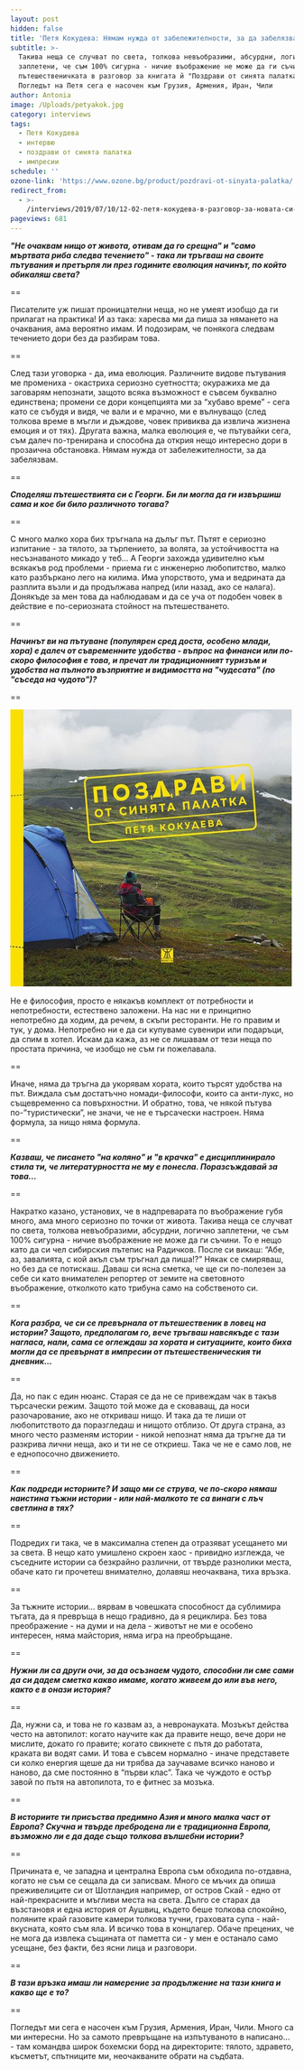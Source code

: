 ```yaml
---
layout: post
hidden: false
title: 'Петя Кокудева: Нямам нужда от забележителности, за да забелязвам'
subtitle: >-
  Такива неща се случват по света, толкова невъобразими, абсурдни, логично
  заплетени, че съм 100% сигурна - ничие въображение не може да ги съчини, казва
  пътешественичката в разговор за книгата й "Поздрави от синята палатка".
  Погледът на Петя сега е насочен към Грузия, Армения, Иран, Чили
author: Antonia
image: /Uploads/petyakok.jpg
category: interviews
tags:
  - Петя Кокудева
  - интервю
  - поздрави от синята палатка
  - импресии
schedule: ''
ozone-link: 'https://www.ozone.bg/product/pozdravi-ot-sinyata-palatka/'
redirect_from:
  - >-
    /interviews/2019/07/10/12-02-петя-кокудева-в-разговор-за-новата-си-книга-нямам-нужда-от-забележителности-за-да-забелязвам
pageviews: 681
---
```

**_"Не очаквам нищо от живота, отивам да го срещна" и "само мъртвата риба следва течението" - така ли тръгваш на своите пътувания и претърпя ли през годините еволюция начинът, по който обикаляш света?_**

\==

Писателите уж пишат проницателни неща, но не умеят изобщо да ги прилагат на практика! И аз така: харесва ми да пиша за нямането на очаквания, ама вероятно имам. И подозирам, че понякога следвам течението дори без да разбирам това. 

\==

След тази уговорка - да, има еволюция. Различните видове пътувания ме промениха - окастриха сериозно суетността; окуражиха ме да заговарям непознати, защото всяка възможност е съвсем буквално единствена; промени се дори концепцията ми за “хубаво време” - сега като се събудя и видя, че вали и е мрачно, ми е вълнуващо (след толкова време в мъгли и дъждове, човек привиква да извлича жизнена емоция и от тях). Другата важна, малка еволюция е, че пътувайки сега, съм далеч по-тренирана и способна да открия нещо интересно дори в прозаична обстановка. Нямам нужда от забележителности, за да забелязвам.     

\==

**_Споделяш пътешествията си с Георги. Би ли могла да ги извършиш сама и кое би било различното тогава?_**

\==

С много малко хора бих тръгнала на дълъг път. Пътят е сериозно изпитание - за тялото, за търпението, за волята, за устойчивостта на несъзнаваното микадо у теб... А Георги захожда удивително към всякакъв род проблеми - приема ги с инженерно любопитство, малко като разбъркано лего на килима. Има упорството, ума и ведрината да разплита възли и да продължава напред (или назад, ако се налага). Донякъде за мен това да наблюдавам и да се уча от подобен човек в действие е по-сериозната стойност на пътешестването. 

\==

**_Начинът ви на пътуване (популярен сред доста, особено млади, хора) е далеч от съвременните удобства - въпрос на финанси или по-скоро философия е това, и пречат ли традиционният туризъм и удобства на пълното възприятие и видимостта на "чудесата" (по "съседа на чудото")?_**

\==

![](/Uploads/pozdravi-ot-sinyata-palatka.jpg)

Не е философия, просто е някакъв комплект от потребности и непотребности, естествено заложени. На нас ни е принципно непотребно да ходим, да речем, в скъпи ресторанти. Не го правим и тук, у дома. Непотребно ни е да си купуваме сувенири или подаръци, да спим в хотел. Искам да кажа, аз не се лишавам от тези неща по простата причина, че изобщо не съм ги пожелавала. 

\==

Иначе, няма да тръгна да укорявам хората, които търсят удобства на път. Виждала съм достатъчно номади-философи, които са анти-лукс, но същевременно са повърхностни. И обратно, това, че някой пътува по-”туристически”, не значи, че не е търсачески настроен. Няма формула, за нищо няма формула. 

\==

**_Казваш, че писането "на коляно" и "в крачка" е дисциплинирало стила ти, че литературността не му е понесла. Поразсъждавай за това…_**

\==

Накратко казано, установих, че в надпреварата по въображение губя много, ама много сериозно по точки от живота. Такива неща се случват по света, толкова невъобразими, абсурдни, логично заплетени, че съм 100% сигурна - ничие въображение не може да ги съчини. То е нещо като да си чел сибирския пътепис на Радичков. После си викаш: “Абе, аз, завалията, с кой акъл съм тръгнал да пиша!?” Някак се смиряваш, но без да се потискаш. Даваш си ясна сметка, че ще си по-полезен за себе си като внимателен репортер от земите на световното въображение, отколкото като трибуна само на собственото си. 

\==

**_Кога разбра, че си се превърнала от пътешественик в ловец на истории? Защото, предполагам го, вече тръгваш навсякъде с тази нагласа, нали, сама се оглеждаш за хората и ситуациите, които биха могли да се превърнат в импресии от пътешественическия ти дневник…_**

\==

Да, но пак с един нюанс. Старая се да не се привеждам чак в такъв търсачески режим. Защото той може да е сковаващ, да носи разочарование, ако не откриваш нищо. И така да те лиши от любопитството да поразгледаш и нищото отблизо. От друга страна, аз много често разменям истории - никой непознат няма да тръгне да ти разкрива лични неща, ако и ти не се откриеш. Така че не е само лов, не е еднопосочно движението. 

\==

_**Как подреди историите? И защо ми се струва, че по-скоро нямаш наистина тъжни истории - или най-малкото те са винаги с лъч светлина в тях?**_

\==

Подредих ги така, че в максимална степен да отразяват усещането ми за света. В нещо като умишлено скроен хаос - привидно изглежда, че съседните истории са безкрайно различни, от твърде разнолики места, обаче като ги прочетеш внимателно, долавяш неочаквана, тиха връзка. 

\==

За тъжните истории... вярвам в човешката способност да сублимира тъгата, да я превръща в нещо градивно, да я рециклира. Без това преображение - на думи и на дела - животът не ми е особено интересен, няма майстория, няма игра на преобръщане. 

\==

**_Нужни ли са други очи, за да осъзнаем чудото, способни ли сме сами да си дадем сметка какво имаме, когато живеем до или във него, както е в онази история?_**

\==

Да, нужни са, и това не го казвам аз, а невронауката. Мозъкът действа често на автопилот: когато научите как да правите нещо, вече дори не мислите, докато го правите; когато свикнете с пътя до работата, краката ви водят сами. И това е съвсем нормално - иначе представете си колко енергия щеше да ни трябва да заучаваме всичко наново и наново, да сме постоянно в “първи клас”. Така че чуждото е остър завой по пътя на автопилота, то е фитнес за мозъка. 

\==

**_В историите ти присъства предимно Азия и много малка част от Европа? Скучна и твърде пребродена ли е традиционна Европа, възможно ли е да даде също толкова вълшебни истории?_**

\==

Причината е, че западна и централна Европа съм обходила по-отдавна, когато не съм се сещала да си записвам. Много се мъчих да опиша преживелиците си от Шотландия например, от остров Скай - едно от най-прекрасните и мъгливи места на света. Дълго се старах да възстановя и една история от Аушвиц, където беше толкова спокойно, поляните край газовите камери толкова тучни, граховата супа - най-вкусната, която съм яла. И всичко това в концлагер. Обаче прецених, че не мога да извлека същината от паметта си - у мен е останало само усещане, без факти, без ясни лица и разговори.  

\==

**_В тази връзка имаш ли намерение за продължение на тази книга и какво ще е то?_**

\==

Погледът ми сега е насочен към Грузия, Армения, Иран, Чили. Много са ми интересни. Но за самото превръщане на изпътуваното в написано… - там командва широк бохемски борд на директорите: тялото, здравето, късметът, спътниците ми, неочакваните обрати на съдбата.
